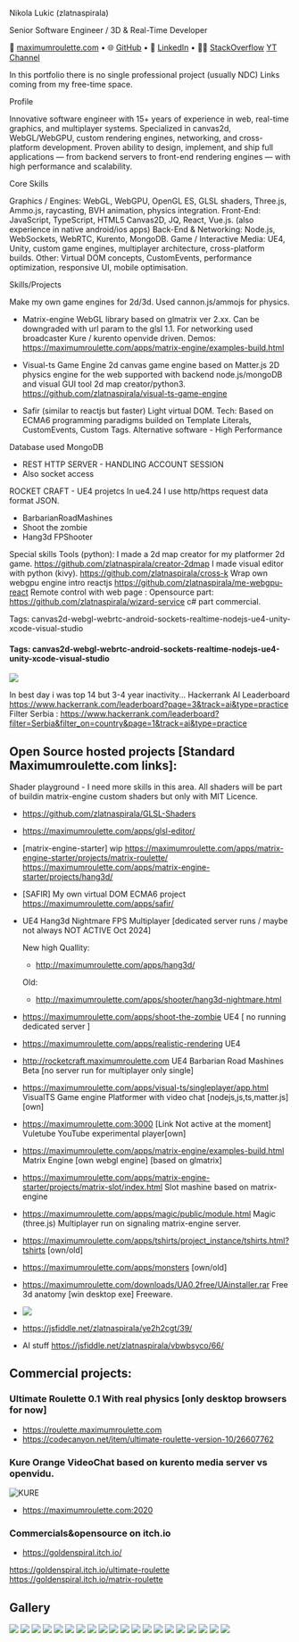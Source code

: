 Nikola Lukic (zlatnaspirala)

Senior Software Engineer / 3D & Real-Time Developer

📧 [maximumroulette.com](https://maximumroulette.com) • 
🌐 [GitHub](https://github.com/zlatnaspirala) • 
💼 [LinkedIn](https://www.linkedin.com/in/3dprogramer/) • 
🧑‍💻 [StackOverflow](https://stackoverflow.com/users/1513187/nikola-lukic)
[YT Channel](https://www.youtube.com/@3dprogramer)

In this portfolio there is no single professional project (usually NDC) Links coming from my free-time space.

Profile

Innovative software engineer with 15+ years of experience in web, real-time graphics, and multiplayer systems. Specialized in canvas2d, WebGL/WebGPU, custom rendering engines, networking, and cross-platform development. Proven ability to design, implement, and ship full applications — from backend servers to front-end rendering engines — with high performance and scalability.

Core Skills

Graphics / Engines: WebGL, WebGPU, OpenGL ES, GLSL shaders, Three.js, Ammo.js, raycasting, BVH animation, physics integration.
Front-End: JavaScript, TypeScript, HTML5 Canvas2D, JQ, React, Vue.js. (also experience in native android/ios apps)
Back-End & Networking: Node.js, WebSockets, WebRTC, Kurento, MongoDB.
Game / Interactive Media: UE4, Unity, custom game engines, multiplayer architecture, cross-platform builds.
Other: Virtual DOM concepts, CustomEvents, performance optimization, responsive UI, mobile optimisation.

Skills/Projects

Make my own game engines for 2d/3d. Used cannon.js/ammojs for physics.

- Matrix-engine
WebGL library based on glmatrix ver 2.xx. Can be downgraded with url param to the glsl 1.1.
For networking used broadcaster Kure / kurento openvide driven.
Demos: https://maximumroulette.com/apps/matrix-engine/examples-build.html

- Visual-ts Game Engine
2d canvas game engine based on Matter.js 2D physics engine for the web supported with backend node.js/mongoDB and visual GUI tool 2d map creator/python3.
https://github.com/zlatnaspirala/visual-ts-game-engine

- Safir (similar to reactjs but faster) Light virtual DOM. Tech: Based on ECMA6 programming paradigms builded on Template Literals, CustomEvents, Custom Tags.
Alternative software - High Performance

Database used MongoDB
 - REST HTTP SERVER - HANDLING ACCOUNT SESSION
 - Also socket access

ROCKET CRAFT - UE4 projetcs
In ue4.24 I use http/https request data format JSON.
- BarbarianRoadMashines
- Shoot the zombie
- Hang3d FPShooter

Special skills Tools (python):
I made a 2d map creator for my platformer 2d game.
https://github.com/zlatnaspirala/creator-2dmap
I made visual editor with python (kivy).
https://github.com/zlatnaspirala/cross-k
Wrap own webgpu engine intro reactjs https://github.com/zlatnaspirala/me-webgpu-react
Remote control with web page : Opensource part: https://github.com/zlatnaspirala/wizard-service c# part commercial.

Tags: canvas2d-webgl-webrtc-android-sockets-realtime-nodejs-ue4-unity-xcode-visual-studio

#### Tags: canvas2d-webgl-webrtc-android-sockets-realtime-nodejs-ue4-unity-xcode-visual-studio
![](https://github.com/zlatnaspirala/zlatnaspirala/blob/master/images/nikola_lukic.png)


In best day i was top 14 but 3-4 year inactivity...
Hackerrank AI Leaderboard https://www.hackerrank.com/leaderboard?page=3&track=ai&type=practice
Filter Serbia : https://www.hackerrank.com/leaderboard?filter=Serbia&filter_on=country&page=1&track=ai&type=practice

## Open Source hosted projects [Standard Maximumroulette.com links]:

 Shader playground - I need more skills in this area. All shaders will be part
 of buildin matrix-engine custom shaders but only with MIT Licence.
 - https://github.com/zlatnaspirala/GLSL-Shaders
 - https://maximumroulette.com/apps/glsl-editor/
   
 - [matrix-engine-starter] wip
    https://maximumroulette.com/apps/matrix-engine-starter/projects/matrix-roulette/
    https://maximumroulette.com/apps/matrix-engine-starter/projects/hang3d/
 
 - [SAFIR] My own virtual DOM ECMA6 project https://maximumroulette.com/apps/safir/

 - UE4 Hang3d Nightmare FPS Multiplayer [dedicated server runs / maybe not always NOT ACTIVE Oct 2024]

   New high Quallity:

    - http://maximumroulette.com/apps/hang3d/

   Old:
    - http://maximumroulette.com/apps/shooter/hang3d-nightmare.html
 
 - https://maximumroulette.com/apps/shoot-the-zombie  UE4 [ no running dedicated server ]

 - https://maximumroulette.com/apps/realistic-rendering  UE4 

 - http://rocketcraft.maximumroulette.com  UE4 Barbarian Road Mashines Beta [no server run for multiplayer only single]

 - https://maximumroulette.com/apps/visual-ts/singleplayer/app.html VisualTS Game engine Platformer with video chat [nodejs,js,ts,matter.js] [own]

 - https://maximumroulette.com:3000 [Link Not active at the moment]  Vuletube YouTube experimental player[own]

 - https://maximumroulette.com/apps/matrix-engine/examples-build.html  Matrix Engine [own webgl engine] [based on glmatrix]
 
 - https://maximumroulette.com/apps/matrix-engine-starter/projects/matrix-slot/index.html Slot mashine based on matrix-engine
   
 - https://maximumroulette.com/apps/magic/public/module.html   Magic (three.js) Multiplayer run on signaling matrix-engine server.

 - https://maximumroulette.com/apps/tshirts/project_instance/tshirts.html?tshirts [own/old]

 - https://maximumroulette.com/apps/monsters [own/old]

 - https://maximumroulette.com/downloads/UA0.2free/UAinstaller.rar Free 3d anatomy [win desktop exe] Freeware.
 - ![](https://github.com/zlatnaspirala/maximumroulette-com/blob/master/2021/public/assets/images/ua/1.png)

 - https://jsfiddle.net/zlatnaspirala/ye2h2cgt/39/

 - AI stuff https://jsfiddle.net/zlatnaspirala/vbwbsyco/66/

## Commercial projects:

### Ultimate Roulette 0.1 With real physics [only desktop browsers for now]
 - https://roulette.maximumroulette.com
 - https://codecanyon.net/item/ultimate-roulette-version-10/26607762

### Kure Orange VideoChat based on kurento media server vs openvidu.
![KURE](https://github.com/zlatnaspirala/zlatnaspirala/blob/master/images/favicon-96x96.png)
- https://maximumroulette.com:2020

### Commercials&opensource on itch.io
 - https://goldenspiral.itch.io/

 https://goldenspiral.itch.io/ultimate-roulette
 https://goldenspiral.itch.io/matrix-roulette

## Gallery

<img src="https://github.com/zlatnaspirala/zlatnaspirala/blob/master/images/00.png" />
<img src="https://github.com/zlatnaspirala/zlatnaspirala/blob/master/images/1.png" />
<img src="https://github.com/zlatnaspirala/zlatnaspirala/blob/master/images/2.png" />
<img src="https://github.com/zlatnaspirala/zlatnaspirala/blob/master/images/3.png" />
<img src="https://github.com/zlatnaspirala/zlatnaspirala/blob/master/images/4.png" />
<img src="https://github.com/zlatnaspirala/zlatnaspirala/blob/master/images/3d-jamb.png" />
<img src="https://github.com/zlatnaspirala/zlatnaspirala/blob/master/images/performance.png" />
<img src="https://github.com/zlatnaspirala/zlatnaspirala/blob/master/images/brm.png" />
<img src="https://github.com/zlatnaspirala/zlatnaspirala/blob/master/images/brm2.png" />
<img src="https://github.com/zlatnaspirala/zlatnaspirala/blob/master/images/hang-play.png" />
<img src="https://github.com/zlatnaspirala/zlatnaspirala/blob/master/images/hang.png" />
<img src="https://github.com/zlatnaspirala/zlatnaspirala/blob/master/images/hang3dm.png" />
<img src="https://github.com/zlatnaspirala/zlatnaspirala/blob/master/images/shooter1.png" />
<img src="https://github.com/zlatnaspirala/zlatnaspirala/blob/master/images/shooter2.png" />
<img src="https://github.com/zlatnaspirala/zlatnaspirala/blob/master/images/zombie2.png" />
<img src="https://github.com/zlatnaspirala/zlatnaspirala/blob/master/images/hang3d-matrix.png" />
<img src="https://github.com/zlatnaspirala/zlatnaspirala/blob/master/images/matrix-roulette-1.png" />
<img src="https://github.com/zlatnaspirala/zlatnaspirala/blob/master/images/matrix-roulette-2.png" />
<img src="https://github.com/zlatnaspirala/zlatnaspirala/blob/master/images/matrix-roulette.png" />
<img src="https://github.com/zlatnaspirala/zlatnaspirala/blob/master/images/33.png" />
